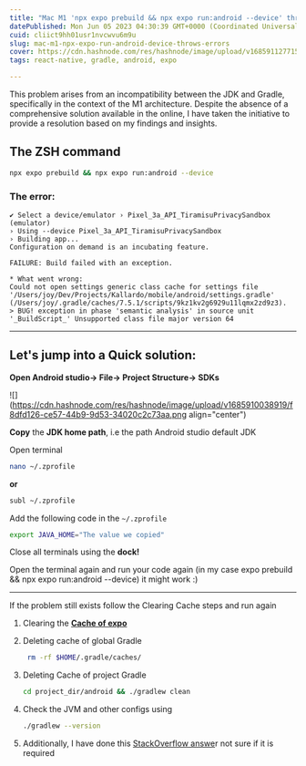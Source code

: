 ```yaml
---
title: "Mac M1 'npx expo prebuild && npx expo run:android --device' throws errors"
datePublished: Mon Jun 05 2023 04:30:39 GMT+0000 (Coordinated Universal Time)
cuid: cliict9hh01usr1nvcwvu6m9u
slug: mac-m1-npx-expo-run-android-device-throws-errors
cover: https://cdn.hashnode.com/res/hashnode/image/upload/v1685911277156/ebfad5a8-0efe-4a8c-b509-d5c1f7739818.jpeg
tags: react-native, gradle, android, expo

---
```


This problem arises from an incompatibility between the JDK and Gradle, specifically in the context of the M1 architecture. Despite the absence of a comprehensive solution available in the online, I have taken the initiative to provide a resolution based on my findings and insights.

## **The ZSH command**

```bash
npx expo prebuild && npx expo run:android --device
```

### **The error:**

```plaintext
✔ Select a device/emulator › Pixel_3a_API_TiramisuPrivacySandbox (emulator)
› Using --device Pixel_3a_API_TiramisuPrivacySandbox
› Building app...
Configuration on demand is an incubating feature.

FAILURE: Build failed with an exception.

* What went wrong:
Could not open settings generic class cache for settings file '/Users/joy/Dev/Projects/Kallardo/mobile/android/settings.gradle' (/Users/joy/.gradle/caches/7.5.1/scripts/9kz1kv2g6929u11lqmx2zd9z3).
> BUG! exception in phase 'semantic analysis' in source unit '_BuildScript_' Unsupported class file major version 64
```

---

## **Let's jump into a Quick solution:**

**Open Android studio-&gt; File-&gt; Project Structure-&gt; SDKs**

![](https://cdn.hashnode.com/res/hashnode/image/upload/v1685910038919/f8dfd126-ce57-44b9-9d53-34020c2c73aa.png align="center")

**Copy** the **JDK home path**, i.e the path Android studio default JDK

Open terminal

```bash
nano ~/.zprofile
```

**or**

```bash
subl ~/.zprofile
```

Add the following code in the `~/.zprofile`

```bash
export JAVA_HOME="The value we copied"
```

Close all terminals using the **dock!**

Open the terminal again and run your code again (in my case expo prebuild && npx expo run:android --device) it might work :)

---

If the problem still exists follow the Clearing Cache steps and run again

1. Clearing the [**Cache of expo**](https://docs.expo.dev/troubleshooting/clear-cache-macos-linux/#expo-cli-and-npm)
    
2. Deleting cache of global Gradle
    
    ```bash
     rm -rf $HOME/.gradle/caches/
    ```
    
3. Deleting Cache of project Gradle
    
    ```bash
    cd project_dir/android && ./gradlew clean
    ```
    
4. Check the JVM and other configs using
    
    ```bash
    ./gradlew --version
    ```
    
5. Additionally, I have done this [StackOverflow answe](https://stackoverflow.com/questions/74695402/bug-exception-in-phase-semantic-analysis-in-source-unit-buildscript-unsup/74695403#:~:text=SOLUTION%3A,a%20dependency%20issue)r not sure if it is required